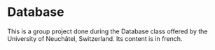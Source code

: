 # Database

This is a group project done during the Database class offered by the University of Neuchâtel, Switzerland.
Its content is in french.
